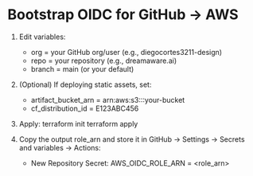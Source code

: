 # Bootstrap OIDC for GitHub → AWS

1) Edit variables:
   - org = your GitHub org/user (e.g., diegocortes3211-design)
   - repo = your repository (e.g., dreamaware.ai)
   - branch = main (or your default)

2) (Optional) If deploying static assets, set:
   - artifact_bucket_arn = arn:aws:s3:::your-bucket
   - cf_distribution_id  = E123ABC456

3) Apply:
   terraform init
   terraform apply

4) Copy the output role_arn and store it in GitHub → Settings → Secrets and variables → Actions:
   - New Repository Secret: AWS_OIDC_ROLE_ARN = <role_arn>
